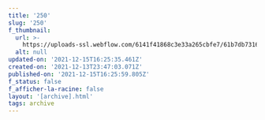 ```yaml
---
title: '250'
slug: '250'
f_thumbnail:
  url: >-
    https://uploads-ssl.webflow.com/6141f41868c3e33a265cbfe7/61b7db7316d7e6a02fce06d0_250.jpg
  alt: null
updated-on: '2021-12-15T16:25:35.461Z'
created-on: '2021-12-13T23:47:03.071Z'
published-on: '2021-12-15T16:25:59.805Z'
f_status: false
f_afficher-la-racine: false
layout: '[archive].html'
tags: archive
---
```



